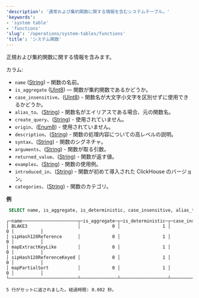 ```yaml
---
'description': '通常および集約関数に関する情報を含むシステムテーブル。'
'keywords':
- 'system table'
- 'functions'
'slug': '/operations/system-tables/functions'
'title': 'システム関数'
---
```




正規および集約関数に関する情報を含みます。

カラム:

- `name` ([String](../../sql-reference/data-types/string.md)) – 関数の名前。
- `is_aggregate` ([UInt8](../../sql-reference/data-types/int-uint.md)) — 関数が集約関数であるかどうか。
- `case_insensitive`、([UInt8](../../sql-reference/data-types/int-uint.md)) - 関数名が大文字小文字を区別せずに使用できるかどうか。
- `alias_to`、([String](../../sql-reference/data-types/string.md)) - 関数名がエイリアスである場合、元の関数名。
- `create_query`、([String](../../sql-reference/data-types/enum.md)) - 使用されていません。
- `origin`、([Enum8](../../sql-reference/data-types/string.md)) - 使用されていません。
- `description`、([String](../../sql-reference/data-types/string.md)) - 関数の処理内容についての高レベルの説明。
- `syntax`、([String](../../sql-reference/data-types/string.md)) - 関数のシグネチャ。
- `arguments`、([String](../../sql-reference/data-types/string.md)) - 関数が取る引数。
- `returned_value`、([String](../../sql-reference/data-types/string.md)) - 関数が返す値。
- `examples`、([String](../../sql-reference/data-types/string.md)) - 関数の使用例。
- `introduced_in`、([String](../../sql-reference/data-types/string.md)) - 関数が初めて導入された ClickHouse のバージョン。
- `categories`、([String](../../sql-reference/data-types/string.md)) - 関数のカテゴリ。

**例**

```sql
 SELECT name, is_aggregate, is_deterministic, case_insensitive, alias_to FROM system.functions LIMIT 5;
```

```text
┌─name─────────────────────┬─is_aggregate─┬─is_deterministic─┬─case_insensitive─┬─alias_to─┐
│ BLAKE3                   │            0 │                1 │                0 │          │
│ sipHash128Reference      │            0 │                1 │                0 │          │
│ mapExtractKeyLike        │            0 │                1 │                0 │          │
│ sipHash128ReferenceKeyed │            0 │                1 │                0 │          │
│ mapPartialSort           │            0 │                1 │                0 │          │
└──────────────────────────┴──────────────┴──────────────────┴──────────────────┴──────────┘

5 行がセットに返されました。経過時間: 0.002 秒。
```
